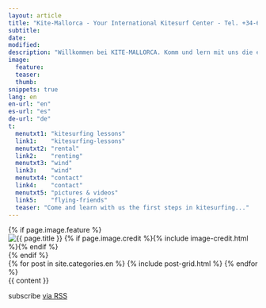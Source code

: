 ```yaml
---
layout: article
title: "Kite-Mallorca - Your International Kitesurf Center - Tel. +34-696-264729"
subtitle: 
date: 
modified:
description: "Willkommen bei KITE-MALLORCA. Komm und lern mit uns die ersten Schritte im Kitesurfen! Ob Kitesurfkurse oder Vermietung von Material, wir sind der richtige Ansprechpartner für dich."
image:
  feature:
  teaser:
  thumb:
snippets: true
lang: en
en-url: "en"
es-url: "es"
de-url: "de"
t:
  menutxt1: "kitesurfing lessons"
  link1:    "kitesurfing-lessons"
  menutxt2: "rental"
  link2:    "renting"
  menutxt3: "wind"
  link3:    "wind"
  menutxt4: "contact"
  link4:    "contact"
  menutxt5: "pictures & videos"
  link5:    "flying-friends"
  teaser: "Come and learn with us the first steps in kitesurfing..."
---
```


<div id="main" role="main">     
  <div class="wrap">
    {% if page.image.feature %}
    <div class="page-feature">
      <div class="page-image">
        <img src="{{ site.url }}/images/{{ page.image.feature }}" class="page-feature-image" alt="{{ page.title }}">
        {% if page.image.credit %}{% include image-credit.html %}{% endif %}
      </div><!-- /.page-image -->
    </div><!-- /.page-feature -->
    {% endif %}
<div class="tiles">
{% for post in site.categories.en %}
  {% include post-grid.html %}
{% endfor %}
</div><!-- /.tiles -->
    <div class="archive-wrap">
      <div class="page-content">
        {{ content }}
      </div><!-- /.page-content -->
    </div class="archive-wrap"><!-- /.archive-wrap -->
  </div><!-- /.wrap -->
</div><!-- /#main -->

  <p class="rss-subscribe">subscribe <a href="{{ "/feed.xml" | prepend: site.baseurl }}">via RSS</a></p>

</div>
